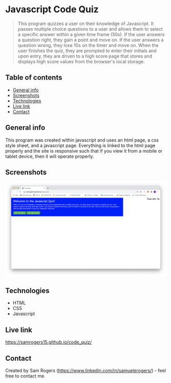 # Javascript Code Quiz
> This program quizzes a user on their knowledge of Javascript. It passes multiple choice questions to a user and allows them to select a specific answer within a given time frame (50s). If the user answers a question right, they gain a point and move on. If the user answers a question wrong, they lose 10s on the timer and move on. When the user finishes the quiz, they are prompted to enter their initials and upon entry, they are driven to a high score page that stores and displays high score values from the browser's local storage.
 
## Table of contents
* [General info](#general-info)
* [Screenshots](#screenshots)
* [Technologies](#technologies)
* [Live link](#live-link)
* [Contact](#contact)

## General info
This program was created within javascript and uses an html page, a css style sheet, and a javascript page. Everything is linked to the html page properly and the site is responsive such that if you view it from a mobile or tablet device, then it will operate properly.

## Screenshots
![Code Quiz](./Assets/code_quiz_screenshot.png)

## Technologies
* HTML
* CSS
* Javascript

## Live link
https://samrogers15.github.io/code_quiz/

## Contact
Created by Sam Rogers (https://www.linkedin.com/in/samuelerogers/) - feel free to contact me.
